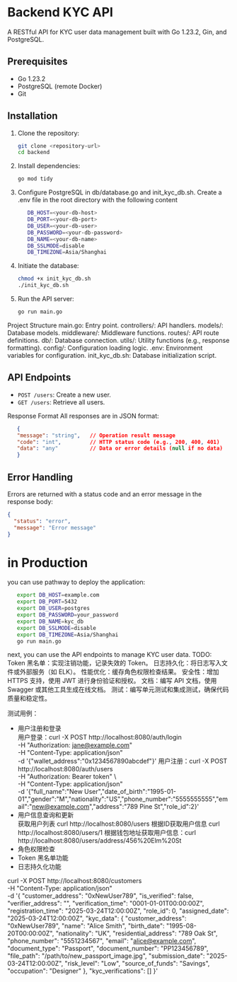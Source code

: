 # Backend KYC API

A RESTful API for KYC user data management built with Go 1.23.2, Gin, and PostgreSQL.

## Prerequisites
- Go 1.23.2
- PostgreSQL (remote Docker)
- Git

## Installation
1. Clone the repository:
   ```bash
   git clone <repository-url>
   cd backend

2. Install dependencies:
   ```bash
   go mod tidy
   ```

3. Configure PostgreSQL in db/database.go and init_kyc_db.sh.
   Create a .env file in the root directory with the following content
   ```bash
      DB_HOST=<your-db-host>
      DB_PORT=<your-db-port>
      DB_USER=<your-db-user>
      DB_PASSWORD=<your-db-password>
      DB_NAME=<your-db-name>
      DB_SSLMODE=disable
      DB_TIMEZONE=Asia/Shanghai
   ```
4. Initiate the database:
   ```bash
   chmod +x init_kyc_db.sh
   ./init_kyc_db.sh
   ```

5. Run the API server:
   ```bash
   go run main.go
   ```
Project Structure
   main.go: Entry point.
   controllers/: API handlers.
   models/: Database models.
   middleware/: Middleware functions.
   routes/: API route definitions.
   db/: Database connection.
   utils/: Utility functions (e.g., response formatting).
   config/: Configuration loading logic.
   .env: Environment variables for configuration.
   init_kyc_db.sh: Database initialization script.

## API Endpoints
- `POST /users`: Create a new user.
- `GET /users`: Retrieve all users.

Response Format
   All responses are in JSON format:
   ```json
      {
      "message": "string",   // Operation result message
      "code": "int",         // HTTP status code (e.g., 200, 400, 401)
      "data": "any"          // Data or error details (null if no data)
      }
   ```

## Error Handling
   Errors are returned with a status code and an error message in the response body:
   ```json
   {
     "status": "error",
     "message": "Error message"
   }
   ```

# in Production
   you can use pathway to deploy the application:
   ```bash
      export DB_HOST=example.com
      export DB_PORT=5432
      export DB_USER=postgres
      export DB_PASSWORD=your_password
      export DB_NAME=kyc_db
      export DB_SSLMODE=disable
      export DB_TIMEZONE=Asia/Shanghai
      go run main.go
   ```
next, you can use the API endpoints to manage KYC user data.
TODO:
   Token 黑名单：实现注销功能，记录失效的 Token。
   日志持久化：将日志写入文件或外部服务（如 ELK）。
   性能优化：缓存角色权限检查结果。
   安全性：增加 HTTPS 支持，使用 JWT 进行身份验证和授权。
   文档：编写 API 文档，使用 Swagger 或其他工具生成在线文档。
   测试：编写单元测试和集成测试，确保代码质量和稳定性。

 测试用例：
   - 用户注册和登录  
      用户登录：curl -X POST http://localhost:8080/auth/login \
            -H "Authorization: jane@example.com" \
            -H "Content-Type: application/json" \
            -d '{"wallet_address":"0x1234567890abcdef"}'
      用户注册：curl -X POST http://localhost:8080/auth/users \
            -H "Authorization: Bearer token" \    
            -H "Content-Type: application/json" \
            -d '{"full_name":"New User","date_of_birth":"1995-01-01","gender":"M","nationality":"US","phone_number":"5555555555","email":"new@example.com","address":"789 Pine St","role_id":2}'
   - 用户信息查询和更新  
      获取用户列表 curl http://localhost:8080/users
      根据ID获取用户信息 curl http://localhost:8080/users/1
      根据钱包地址获取用户信息：curl http://localhost:8080/users/address/456%20Elm%20St
   - 角色权限检查
   - Token 黑名单功能
   - 日志持久化功能


curl -X POST http://localhost:8080/customers \
  -H "Content-Type: application/json" \
  -d '{
    "customer_address": "0xNewUser789",
    "is_verified": false,
    "verifier_address": "",
    "verification_time": "0001-01-01T00:00:00Z",
    "registration_time": "2025-03-24T12:00:00Z",
    "role_id": 0,
    "assigned_date": "2025-03-24T12:00:00Z",
    "kyc_data": {
      "customer_address": "0xNewUser789",
      "name": "Alice Smith",
      "birth_date": "1995-08-20T00:00:00Z",
      "nationality": "UK",
      "residential_address": "789 Oak St",
      "phone_number": "5551234567",
      "email": "alice@example.com",
      "document_type": "Passport",
      "document_number": "PP123456789",
      "file_path": "/path/to/new_passport_image.jpg",
      "submission_date": "2025-03-24T12:00:00Z",
      "risk_level": "Low",
      "source_of_funds": "Savings",
      "occupation": "Designer"
    },
    "kyc_verifications": []
  }'